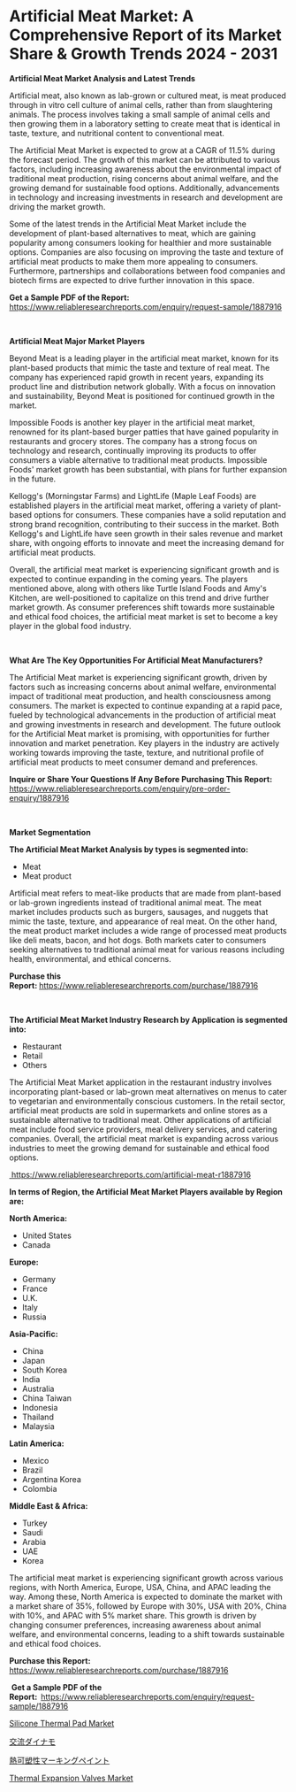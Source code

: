 <p><h1>Artificial Meat Market: A Comprehensive Report of its Market Share & Growth Trends 2024 - 2031</h1></p><p><strong>Artificial Meat Market Analysis and Latest Trends</strong></p>
<p><p>Artificial meat, also known as lab-grown or cultured meat, is meat produced through in vitro cell culture of animal cells, rather than from slaughtering animals. The process involves taking a small sample of animal cells and then growing them in a laboratory setting to create meat that is identical in taste, texture, and nutritional content to conventional meat.</p><p>The Artificial Meat Market is expected to grow at a CAGR of 11.5% during the forecast period. The growth of this market can be attributed to various factors, including increasing awareness about the environmental impact of traditional meat production, rising concerns about animal welfare, and the growing demand for sustainable food options. Additionally, advancements in technology and increasing investments in research and development are driving the market growth.</p><p>Some of the latest trends in the Artificial Meat Market include the development of plant-based alternatives to meat, which are gaining popularity among consumers looking for healthier and more sustainable options. Companies are also focusing on improving the taste and texture of artificial meat products to make them more appealing to consumers. Furthermore, partnerships and collaborations between food companies and biotech firms are expected to drive further innovation in this space.</p></p>
<p><strong>Get a Sample PDF of the Report:&nbsp;</strong> <a href="https://www.reliableresearchreports.com/enquiry/request-sample/1887916">https://www.reliableresearchreports.com/enquiry/request-sample/1887916</a></p>
<p>&nbsp;</p>
<p><strong>Artificial Meat Major Market Players</strong></p>
<p><p>Beyond Meat is a leading player in the artificial meat market, known for its plant-based products that mimic the taste and texture of real meat. The company has experienced rapid growth in recent years, expanding its product line and distribution network globally. With a focus on innovation and sustainability, Beyond Meat is positioned for continued growth in the market.</p><p>Impossible Foods is another key player in the artificial meat market, renowned for its plant-based burger patties that have gained popularity in restaurants and grocery stores. The company has a strong focus on technology and research, continually improving its products to offer consumers a viable alternative to traditional meat products. Impossible Foods' market growth has been substantial, with plans for further expansion in the future.</p><p>Kellogg's (Morningstar Farms) and LightLife (Maple Leaf Foods) are established players in the artificial meat market, offering a variety of plant-based options for consumers. These companies have a solid reputation and strong brand recognition, contributing to their success in the market. Both Kellogg's and LightLife have seen growth in their sales revenue and market share, with ongoing efforts to innovate and meet the increasing demand for artificial meat products.</p><p>Overall, the artificial meat market is experiencing significant growth and is expected to continue expanding in the coming years. The players mentioned above, along with others like Turtle Island Foods and Amy's Kitchen, are well-positioned to capitalize on this trend and drive further market growth. As consumer preferences shift towards more sustainable and ethical food choices, the artificial meat market is set to become a key player in the global food industry.</p></p>
<p>&nbsp;</p>
<p><strong>What Are The Key Opportunities For Artificial Meat Manufacturers?</strong></p>
<p><p>The Artificial Meat market is experiencing significant growth, driven by factors such as increasing concerns about animal welfare, environmental impact of traditional meat production, and health consciousness among consumers. The market is expected to continue expanding at a rapid pace, fueled by technological advancements in the production of artificial meat and growing investments in research and development. The future outlook for the Artificial Meat market is promising, with opportunities for further innovation and market penetration. Key players in the industry are actively working towards improving the taste, texture, and nutritional profile of artificial meat products to meet consumer demand and preferences.</p></p>
<p><strong>Inquire or Share Your Questions If Any Before Purchasing This Report:</strong> <a href="https://www.reliableresearchreports.com/enquiry/pre-order-enquiry/1887916">https://www.reliableresearchreports.com/enquiry/pre-order-enquiry/1887916</a></p>
<p>&nbsp;</p>
<p><strong>Market Segmentation</strong></p>
<p><strong>The Artificial Meat Market Analysis by types is segmented into:</strong></p>
<p><ul><li>Meat</li><li>Meat product</li></ul></p>
<p><p>Artificial meat refers to meat-like products that are made from plant-based or lab-grown ingredients instead of traditional animal meat. The meat market includes products such as burgers, sausages, and nuggets that mimic the taste, texture, and appearance of real meat. On the other hand, the meat product market includes a wide range of processed meat products like deli meats, bacon, and hot dogs. Both markets cater to consumers seeking alternatives to traditional animal meat for various reasons including health, environmental, and ethical concerns.</p></p>
<p><strong>Purchase this Report:&nbsp;</strong><a href="https://www.reliableresearchreports.com/purchase/1887916">https://www.reliableresearchreports.com/purchase/1887916</a></p>
<p>&nbsp;</p>
<p><strong>The Artificial Meat Market Industry Research by Application is segmented into:</strong></p>
<p><ul><li>Restaurant</li><li>Retail</li><li>Others</li></ul></p>
<p><p>The Artificial Meat Market application in the restaurant industry involves incorporating plant-based or lab-grown meat alternatives on menus to cater to vegetarian and environmentally conscious customers. In the retail sector, artificial meat products are sold in supermarkets and online stores as a sustainable alternative to traditional meat. Other applications of artificial meat include food service providers, meal delivery services, and catering companies. Overall, the artificial meat market is expanding across various industries to meet the growing demand for sustainable and ethical food options.</p></p>
<p><a href="https://www.reliableresearchreports.com/artificial-meat-r1887916">&nbsp;https://www.reliableresearchreports.com/artificial-meat-r1887916</a></p>
<p><strong>In terms of Region, the Artificial Meat Market Players available by Region are:</strong></p>
<p>
    <p> <strong> North America: </strong>
        <ul>
            <li>United States</li>
            <li>Canada</li>
        </ul>
        </p> 
    <p> <strong> Europe: </strong>
        <ul>
            <li>Germany</li>
            <li>France</li>
            <li>U.K.</li>
            <li>Italy</li>
            <li>Russia</li>
        </ul>
        </p> 
    <p> <strong> Asia-Pacific: </strong>
        <ul>
            <li>China</li>
            <li>Japan</li>
            <li>South Korea</li>
            <li>India</li>
            <li>Australia</li>
            <li>China Taiwan</li>
            <li>Indonesia</li>
            <li>Thailand</li>
            <li>Malaysia</li>
        </ul>
        </p> 
    <p> <strong> Latin America: </strong>
        <ul>
            <li>Mexico</li>
            <li>Brazil</li>
            <li>Argentina Korea</li>
            <li>Colombia</li>
        </ul>
        </p> 
    <p> <strong> Middle East & Africa: </strong>
        <ul>
            <li>Turkey</li>
            <li>Saudi</li>
            <li>Arabia</li>
            <li>UAE</li>
            <li>Korea</li>
        </ul>
    </p>
    </p>
<p><p>The artificial meat market is experiencing significant growth across various regions, with North America, Europe, USA, China, and APAC leading the way. Among these, North America is expected to dominate the market with a market share of 35%, followed by Europe with 30%, USA with 20%, China with 10%, and APAC with 5% market share. This growth is driven by changing consumer preferences, increasing awareness about animal welfare, and environmental concerns, leading to a shift towards sustainable and ethical food choices.</p></p>
<p><strong>Purchase this Report: </strong><a href="https://www.reliableresearchreports.com/purchase/1887916">https://www.reliableresearchreports.com/purchase/1887916</a></p>
<p>&nbsp;<strong>Get a Sample PDF of the Report:&nbsp;&nbsp;</strong><a href="https://www.reliableresearchreports.com/enquiry/request-sample/1887916">https://www.reliableresearchreports.com/enquiry/request-sample/1887916</a></p>
<p><strong></strong></p>
<p><p><a href="https://boundless-drawbridge-702.notion.site/Global-Silicone-Thermal-Pad-Market-Size-and-Market-Trends-Insights-and-Projections-from-2024-to-203-b0ed5097e6bb470584ddf5979931f292">Silicone Thermal Pad Market</a></p><p><a href="https://medium.com/@susanjprice2023/%E4%BA%A4%E6%B5%81%E3%83%80%E3%82%A4%E3%83%8A%E3%83%A2%E5%B8%82%E5%A0%B4-2031%E5%B9%B4%E3%81%BE%E3%81%A7%E3%81%AE%E3%83%88%E3%83%AC%E3%83%B3%E3%83%89-%E4%BA%88%E6%B8%AC-%E7%AB%B6%E4%BA%89%E5%88%86%E6%9E%90-2786d49ce65b">交流ダイナモ</a></p><p><a href="https://github.com/bevdtkn4419963/Market-Research-Report-List-1/blob/main/332531518165.md">熱可塑性マーキングペイント</a></p><p><a href="https://view.publitas.com/reportprime-1/global-thermal-expansion-valves-market-by-types-applications-and-major-players-with-regional-growth-rate-analysis-and-development-situation-from-2024-to-2031/">Thermal Expansion Valves Market</a></p></p>